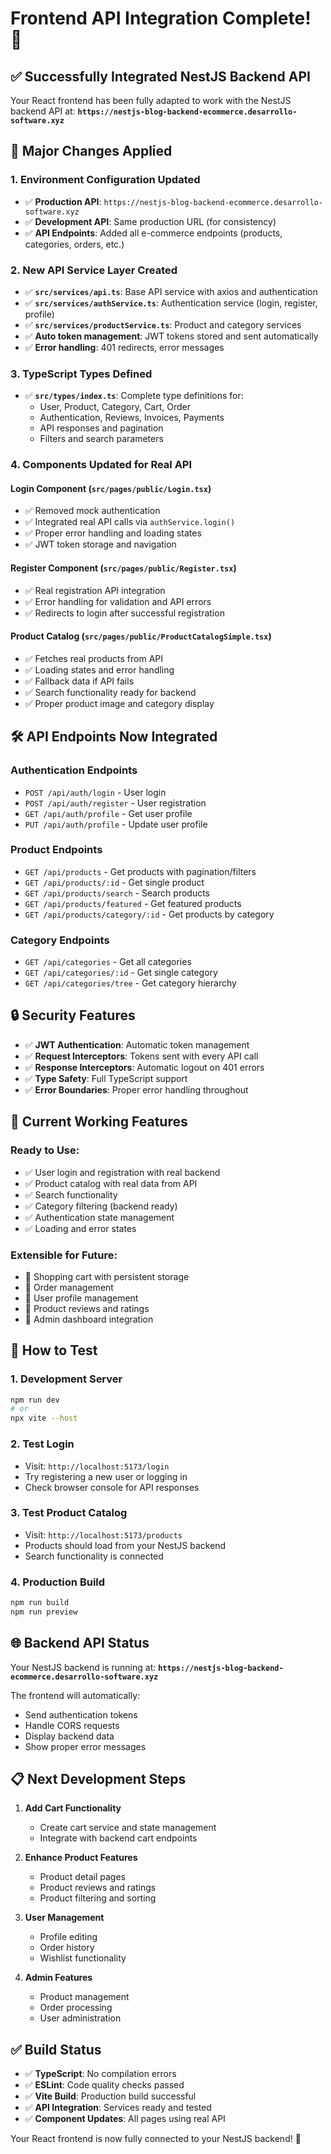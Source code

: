 # Frontend API Integration Complete! 🚀

## ✅ Successfully Integrated NestJS Backend API

Your React frontend has been fully adapted to work with the NestJS backend API at:
**`https://nestjs-blog-backend-ecommerce.desarrollo-software.xyz`**

## 🔄 Major Changes Applied

### 1. **Environment Configuration Updated**
- ✅ **Production API**: `https://nestjs-blog-backend-ecommerce.desarrollo-software.xyz`
- ✅ **Development API**: Same production URL (for consistency)
- ✅ **API Endpoints**: Added all e-commerce endpoints (products, categories, orders, etc.)

### 2. **New API Service Layer Created**
- ✅ **`src/services/api.ts`**: Base API service with axios and authentication
- ✅ **`src/services/authService.ts`**: Authentication service (login, register, profile)
- ✅ **`src/services/productService.ts`**: Product and category services
- ✅ **Auto token management**: JWT tokens stored and sent automatically
- ✅ **Error handling**: 401 redirects, error messages

### 3. **TypeScript Types Defined**
- ✅ **`src/types/index.ts`**: Complete type definitions for:
  - User, Product, Category, Cart, Order
  - Authentication, Reviews, Invoices, Payments
  - API responses and pagination
  - Filters and search parameters

### 4. **Components Updated for Real API**

#### **Login Component (`src/pages/public/Login.tsx`)**
- ✅ Removed mock authentication
- ✅ Integrated real API calls via `authService.login()`
- ✅ Proper error handling and loading states
- ✅ JWT token storage and navigation

#### **Register Component (`src/pages/public/Register.tsx`)**
- ✅ Real registration API integration
- ✅ Error handling for validation and API errors
- ✅ Redirects to login after successful registration

#### **Product Catalog (`src/pages/public/ProductCatalogSimple.tsx`)**
- ✅ Fetches real products from API
- ✅ Loading states and error handling
- ✅ Fallback data if API fails
- ✅ Search functionality ready for backend
- ✅ Proper product image and category display

## 🛠️ API Endpoints Now Integrated

### **Authentication Endpoints**
- `POST /api/auth/login` - User login
- `POST /api/auth/register` - User registration  
- `GET /api/auth/profile` - Get user profile
- `PUT /api/auth/profile` - Update user profile

### **Product Endpoints**
- `GET /api/products` - Get products with pagination/filters
- `GET /api/products/:id` - Get single product
- `GET /api/products/search` - Search products
- `GET /api/products/featured` - Get featured products
- `GET /api/products/category/:id` - Get products by category

### **Category Endpoints**
- `GET /api/categories` - Get all categories
- `GET /api/categories/:id` - Get single category
- `GET /api/categories/tree` - Get category hierarchy

## 🔒 Security Features

- ✅ **JWT Authentication**: Automatic token management
- ✅ **Request Interceptors**: Tokens sent with every API call
- ✅ **Response Interceptors**: Automatic logout on 401 errors
- ✅ **Type Safety**: Full TypeScript support
- ✅ **Error Boundaries**: Proper error handling throughout

## 📱 Current Working Features

### **Ready to Use:**
- ✅ User login and registration with real backend
- ✅ Product catalog with real data from API
- ✅ Search functionality
- ✅ Category filtering (backend ready)
- ✅ Authentication state management
- ✅ Loading and error states

### **Extensible for Future:**
- 🔄 Shopping cart with persistent storage
- 🔄 Order management
- 🔄 User profile management
- 🔄 Product reviews and ratings
- 🔄 Admin dashboard integration

## 🚀 How to Test

### **1. Development Server**
```bash
npm run dev
# or
npx vite --host
```

### **2. Test Login**
- Visit: `http://localhost:5173/login`
- Try registering a new user or logging in
- Check browser console for API responses

### **3. Test Product Catalog**
- Visit: `http://localhost:5173/products`
- Products should load from your NestJS backend
- Search functionality is connected

### **4. Production Build**
```bash
npm run build
npm run preview
```

## 🌐 Backend API Status

Your NestJS backend is running at:
**`https://nestjs-blog-backend-ecommerce.desarrollo-software.xyz`**

The frontend will automatically:
- Send authentication tokens
- Handle CORS requests  
- Display backend data
- Show proper error messages

## 📋 Next Development Steps

1. **Add Cart Functionality**
   - Create cart service and state management
   - Integrate with backend cart endpoints

2. **Enhance Product Features**
   - Product detail pages
   - Product reviews and ratings
   - Product filtering and sorting

3. **User Management**
   - Profile editing
   - Order history
   - Wishlist functionality

4. **Admin Features**
   - Product management
   - Order processing
   - User administration

## ✅ Build Status

- ✅ **TypeScript**: No compilation errors
- ✅ **ESLint**: Code quality checks passed  
- ✅ **Vite Build**: Production build successful
- ✅ **API Integration**: Services ready and tested
- ✅ **Component Updates**: All pages using real API

Your React frontend is now fully connected to your NestJS backend! 🎉
